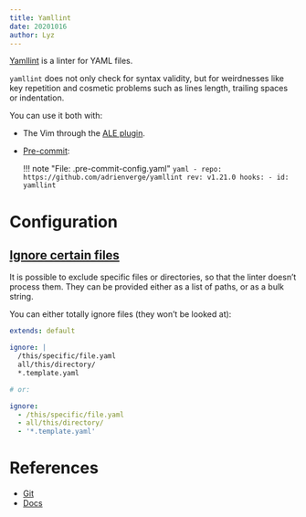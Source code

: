 ```yaml
---
title: Yamllint
date: 20201016
author: Lyz
---
```


[Yamllint](https://github.com/adrienverge/yamllint) is a linter for YAML files.

`yamllint` does not only check for syntax validity, but for weirdnesses like key
repetition and cosmetic problems such as lines length, trailing spaces or
indentation.

You can use it both with:

* The Vim through the [ALE plugin](vim_plugins.md#ale).

* [Pre-commit](ci.md#configuring-pre-commit):

    !!! note "File: .pre-commit-config.yaml"
        ```yaml
        - repo: https://github.com/adrienverge/yamllint
          rev: v1.21.0
          hooks:
            - id: yamllint
        ```

# Configuration

## [Ignore certain files](https://yamllint.readthedocs.io/en/latest/configuration.html#ignoring-paths)

It is possible to exclude specific files or directories, so that the linter doesn’t process them. They can be provided either as a list of paths, or as a bulk string.

You can either totally ignore files (they won’t be looked at):

```yaml
extends: default

ignore: |
  /this/specific/file.yaml
  all/this/directory/
  *.template.yaml

# or:

ignore:
  - /this/specific/file.yaml
  - all/this/directory/
  - '*.template.yaml'
```

# References

* [Git](https://github.com/adrienverge/yamllint)
* [Docs](https://yamllint.readthedocs.io/)
